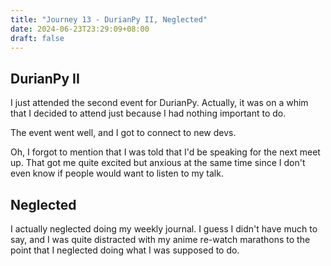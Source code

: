 ```yaml
---
title: "Journey 13 - DurianPy II, Neglected"
date: 2024-06-23T23:29:09+08:00
draft: false
---
```



## DurianPy II


I just attended the second event for DurianPy. Actually, it was on a whim that I decided to attend
just because I had nothing important to do.


The event went well, and I got to connect to new devs.


Oh, I forgot to mention that I was told that I'd be speaking for the next meet up. That got me quite
excited but anxious at the same time since I don't even know if people would want to listen to my
talk.


## Neglected


I actually neglected doing my weekly journal. I guess I didn't have much to say, and I was quite
distracted with my anime re-watch marathons to the point that I neglected doing what I was supposed
to do.


